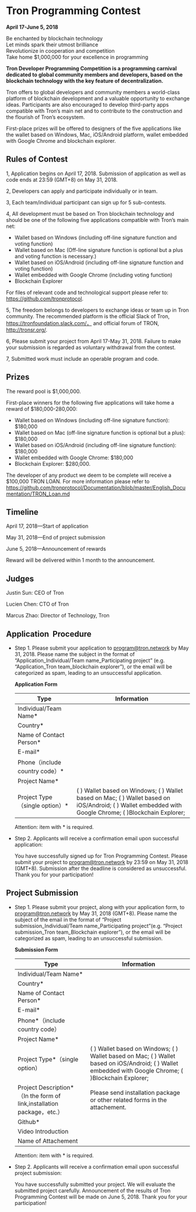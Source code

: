 # Tron Programming Contest

**April 17-June 5, 2018**

Be enchanted by blockchain technology  
Let minds spark their utmost brilliance  
Revolutionize in cooperation and competition  
Take home $1,000,000 for your excellence in programming

**Tron Developer Programming Competition is a programming carnival dedicated to global community members and developers, based on the blockchain technology with the key feature of decentralization.**  

Tron offers to global developers and community members a world-class platform of blockchain development and a valuable opportunity to exchange ideas. Participants are also encouraged to develop third-party apps compatible with Tron’s main net and to contribute to the construction and the flourish of Tron’s ecosystem.  

First-place prizes will be offered to designers of the five applications like the wallet based on Windows, Mac, iOS/Android platform, wallet embedded with Google Chrome and blockchain explorer.

## Rules of Contest

1, Application begins on April 17, 2018. Submission of application as well as code ends at 23:59 (GMT+8) on May 31, 2018.

2, Developers can apply and participate individually or in team.

3, Each team/individual participant can sign up for 5 sub-contests.

4, All development must be based on Tron blockchain technology and should be one of the following five applications compatible with Tron’s main net:  
    
+ Wallet based on Windows (including off-line signature function and voting function)
+ Wallet based on Mac (Off-line signature function is optional but a plus and voting function is necessary.)
+ Wallet based on iOS/Android (including off-line signature function and voting function)
+ Wallet embedded with Google Chrome (including voting function)
+ Blockchain Explorer


For files of relevant code and technological support please refer to: https://github.com/tronprotocol.

5, The freedom belongs to developers to exchange ideas or team up in Tron community. The recommended platform is the official Slack of Tron, https://tronfoundation.slack.com/， and official forum of TRON, http://tronsr.org/.

6, Please submit your project from April 17-May 31, 2018. Failure to make your submission is regarded as voluntary withdrawal from the contest.

7, Submitted work must include an operable program and code.

## Prizes

The reward pool is $1,000,000.  

First-place winners for the following five applications will take home a reward of $180,000-280,000:

+ Wallet based on Windows (including off-line signature function): $180,000  
+ Wallet based on Mac (off-line signature function is optional but a plus): $180,000 
+ Wallet based on iOS/Android (including off-line signature function): $180,000 
+ Wallet embedded with Google Chrome: $180,000
+ Blockchain Explorer: $280,000.


The developer of any product we deem to be complete will receive a $100,000 TRON LOAN. For more information please refer to  
https://github.com/tronprotocol/Documentation/blob/master/English_Documentation/TRON_Loan.md

## Timeline

April 17, 2018—Start of application  

May 31, 2018—End of project submission  

June 5, 2018—Announcement of rewards  

Reward will be delivered within 1 month to the announcement.

## Judges

Justin Sun: CEO of Tron  

Lucien Chen: CTO of Tron  

Marcus Zhao: Director of Technology, Tron

## Application  Procedure

+ Step 1. Please submit your application to program@tron.network by May 31, 2018. Please name the subject in the format of “Application_Individual/Team name_Participating project” (e.g. “Application_Tron team_blockchain explorer”), or the email will be categorized as spam, leading to an unsuccessful application.

    **Application Form**
        
    |Type|Information|  
    |---|---| 
    |Individual/Team Name*|    
    |Country*|
    |Name of Contact Person*|
    |E-mail*|
    |Phone（include country code）*|
    |Project Name*|
    |Project Type（single option）*|(  ) Wallet based on Windows; (  ) Wallet based on Mac; (  ) Wallet based on iOS/Android; (  ) Wallet embedded with Google Chrome; (  )Blockchain Explorer;|
   
    Attention: item with * is required.
 
+ Step 2. Applicants will receive a confirmation email upon successful application:

    You have successfully signed up for Tron Programming Contest. Please submit your project to program@tron.network by 23:59 on May 31, 2018 (GMT+8). Submission after the deadline is considered as unsuccessful. Thank you for your participation!
     
## Project Submission
 
+ Step 1. Please submit your project, along with your application form, to program@tron.network by May 31, 2018 (GMT+8). Please name the subject of the email in the format of “Project submission_Individual/Team name_Participating project”(e.g. “Project submission_Tron team_Blockchain explorer”), or the email will be categorized as spam, leading to an unsuccessful submission.

    **Submission Form**

    |Type|Information|
    |---|---|
    |Individual/Team Name*|
    |Country*|
    |Name of Contact Person*|
    |E-mail*|
    |Phone*（include country code）|
    |Project Name*|
    |Project Type*（single option）|(  ) Wallet based on Windows; (  ) Wallet based on Mac; (  ) Wallet based on iOS/Android; (  ) Wallet embedded with Google Chrome; (  )Blockchain Explorer;|
    |Project Description*（In the form of link,installation package，etc.）|Please send installation package or other related forms in the attachement. |
    |Github*|
    |Video Introduction|
    |Name of Attachement|
    
    Attention: item with * is required.
 
+ Step 2. Applicants will receive a confirmation email upon successful project submission:

    You have successfully submitted your project. We will evaluate the submitted project carefully. Announcement of the results of Tron Programming Contest will be made on June 5, 2018. Thank you for your participation!
